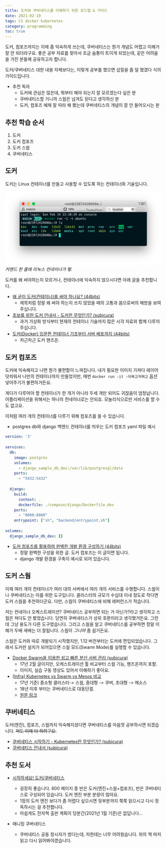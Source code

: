 ```yaml
---
title: 도커와 쿠버네티스를 이해하기 위한 로드맵 & 가이드
date: 2021-02-19
tags: CS docker kubernetes
category: programming
toc: true
--- 
```


도커, 컴포즈까지는 이제 좀 익숙하게 쓰는데, 쿠버네티스는 뭔가 개념도 어렵고 이해가 잘 안 되더라구요.
좋은 공부 자료를 찾아서 조금 숨통이 트이게 되었는데, 같은 어려움을 가진 분들께 공유하고자 합니다.

도커/쿠버네티스 대한 내용 자체보다는, 이렇게 공부를 했으면 삽질을 좀 덜 했겠다 식의 가이드입니다.

* 추천 독자
  * 도커에 관심은 많은데, 뭐부터 해야 되는지 잘 모르겠는다 싶은 분
  * 쿠버네티스할 거니까 스웜은 넘겨도 된다고 생각하신 분
  * 도커, 컴포즈 예제 잘 따라 해 봤는데 쿠버네티스의 개념이 잘 안 들어오시는 분
  
## 추천 학습 순서

1. 도커
2. 도커 컴포즈
3. 도커 스웜
4. 쿠버네티스

## 도커

도커는 Linux 컨테이너를 만들고 사용할 수 있도록 하는 컨테이너화 기술입니다.

![img](/assets/img/post/docker/docker_run.png)
*커맨드 한 줄에 리눅스 컨네이너가 뙇.*

도커를 왜 써야하는지 모르거나, 컨테이너에 익숙하지 않으시다면 아래 글을 추천합니다.

* [왜 굳이 도커(컨테이너)를 써야 하나요? (44bits)](https://www.44bits.io/ko/post/why-should-i-use-docker-container)
  * 제목처럼 정말 왜 써야 하는지 쓰지 않았을 때의 고통과 씀으로써의 해방을 보여주십니다.
* [초보를 위한 도커 안내서 - 도커란 무엇인가? (subicura)](https://subicura.com/2017/01/19/docker-guide-for-beginners-1.html)
  * 과거 가상화 방식부터 현재의 컨테이너 기술까지 많은 시각 자료와 함께 다루어주십니다.
* [도커(Docker) 입문편 컨테이너 기초부터 서버 배포까지 (44bits)](https://www.44bits.io/ko/post/easy-deploy-with-docker)
  * 차근차근 도커 핸즈온.

## 도커 컴포즈

도커에 익숙해지고 나면 뭔가 불편함이 느껴집니다. 내가 필요한 이미지 가져다 레이어 덧씌워서 나만의 컨테이너까지 만들었지만,
매번 `docker run -it -어쩌고저쩌고` 옵션 넣어주기가 불편하거든요.

게다가 다루어야 할 컨테이너가 한 개가 아니라 두세 개만 되어도 귀찮음이 엄청납니다. 어플리케이션을 위해서는 하나의 컨네이너로는 안되죠. 모놀리식으로만 서비스를 할 수도 없고요.

이처럼 여러 개의 컨테이너를 다루기 위해 컴포즈를 쓸 수 있습니다.

* postgres db와 django 백엔드 컨테이너를 띄우는 도커 컴포즈 yaml 파일 예시

```yaml
version: '3'

services:
  db:
    image: postgres
    volumes:
      - django_sample_db_dev:/var/lib/postgresql/data
    ports:
      - "5432:5432"

  django:
    build:
      context: .
      dockerfile: ./compose/django/Dockerfile.dev     
    ports:
      - "8000:8000"
    entrypoint: ["sh", "backend/entrypoint.sh"]

volumes:
  django_sample_db_dev: {}  
```

* [도커 컴포즈를 활용하여 완벽한 개발 환경 구성하기 (44bits)](https://www.44bits.io/ko/post/almost-perfect-development-environment-with-docker-and-docker-compose)
  * 정말 완벽한 구성을 위한 글. 도커 컴포즈는 이 글이면 됩니다.
  * django 개발 환경을 구축이 예시로 되어 있습니다.

## 도커 스웜

이제 여러 개의 컨테이너가 여러 대의 서버에서 여러 개의 서비스를 수행합니다. 스웜이나 쿠버네티스는 이를 위한 도구입니다.
클러스터의 규모가 수십대 이내 정도로 작다면 도커 스웜을 추천하더군요. 다만, 스웜이 쿠버네티스에 비해 레퍼런스가 적습니다.

저는 컨네이너 오케스트레이션? 쿠버네티스 공부하면 되는 거 아닌가?라고 생각하고 스웜은 쳐다도 안 봤었습니다.
당연히 쿠버네티스가 상위 호환이라고 생각했거든요. 그런데 그냥 용도가 다른 도구였습니다.
그리고 스웜을 알고 쿠버네티스를 공부하면 정말 이해가 두배 세배는 더 잘됩니다. 스웜이 *그나마* 좀 쉽거든요.

스웜은 도커와 따로 개발되기 시작했지만, 1.12 버전부터는 도커에 편입되었습니다. 그래서 도커만 설치가 되어있으면 스웜 모드(Swarm Mode)를 실행할 수 있습니다.

* [Docker Swarm을 이용한 쉽고 빠른 분산 서버 관리 (subicura)](https://subicura.com/2017/02/25/container-orchestration-with-docker-swarm.html)
  * 17년 2월 글이지만, 오케스트레이션 툴 비교부터 스웜 기능, 핸즈온까지 포함.
  * 이미지, 실습 구동 영상도 있어서 이해하기 좋아요.
* [[Infra] Kubernetes vs Swarm vs Mesos 비교](https://chrisjune-13837.medium.com/infra-kubernetes-vs-swarm-vs-mesos-%EB%B9%84%EA%B5%90-b04b2cd032ab)
  * 17년 기준) 중소형 클러스터-> 스웜, 중대형 -> 쿠버, 초대형 -> 메소스
  * 18년 이후 부터는 쿠버네티스로 대동단결.
  * [원문 링크](https://www.loomsystems.com/blog/single-post/2017/06/19/kubernetes-vs-docker-swarm-vs-apache-mesos-container-orchestration-comparison)

## 쿠버네티스

도커(엔진), 컴포즈, 스웜까지 익숙해지셨다면 쿠버네티스를 마음껏 공부하시면 되겠습니다. ~~저도 이제 더 하려구요.~~

* [쿠버네티스 시작하기 - Kubernetes란 무엇인가? (subicura)](https://subicura.com/2019/05/19/kubernetes-basic-1.html)
* [쿠버네티스 안내서 (subicura)](https://subicura.com/k8s/)

## 추천 도서

* [시작하세요! 도커/쿠버네티스](https://wikibook.co.kr/docker-kube/)
  * 굉장히 좋습니다. 600 페이지 중 반은 도커(엔진+스웜+컴포즈), 반은 쿠버네티스로 구성되어 있습니다. 도커 엔진 부분 분량이 많아요.
  * 1장의 도커 엔진 보다가 좀 어렵다 싶으시면 뒷부분까지 쭉쭉 읽으시고 다시 정독하시는 걸 추천합니다.
  * 아쉽게도 전자책 출판 계획이 당분간(2021년 1월 기준)은 없답니다...

* 매니징 쿠버네티스
  * 쿠버네티스 공동 창시자가 썼다는데, 저한테는 너무 어려웠습니다. 위의 책 마저 읽고 다시 읽어봐야겠습니다.
